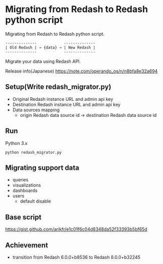 # Migrating from Redash to Redash python script

Migrating from Redash to Redash python script.

```
--------------            --------------
| Old Redash | → {data} → | New Redash |
--------------            --------------
```

Migrate your data using Redash API.

Release info(Japanese) https://note.com/operando_os/n/n8bfa8e32a694


## Setup(Write redash_migrator.py)

- Original Redash instance URL and admin api key
- Destination Redash instance URL and admin api key
- Data sources mapping
  - origin Redash data source id -> destination Redash data source id


## Run

Python 3.x

```
python redash_migrator.py
```


## Migrating support data

- queries
- visualizations
- dashboards
- users
  - default disable


## Base script

https://gist.github.com/arikfr/e1c01f6c04d8348da52f33393b5bf65d


## Achievement

- transition from Redash 6.0.0+b8536 to Redash 8.0.0+b32245